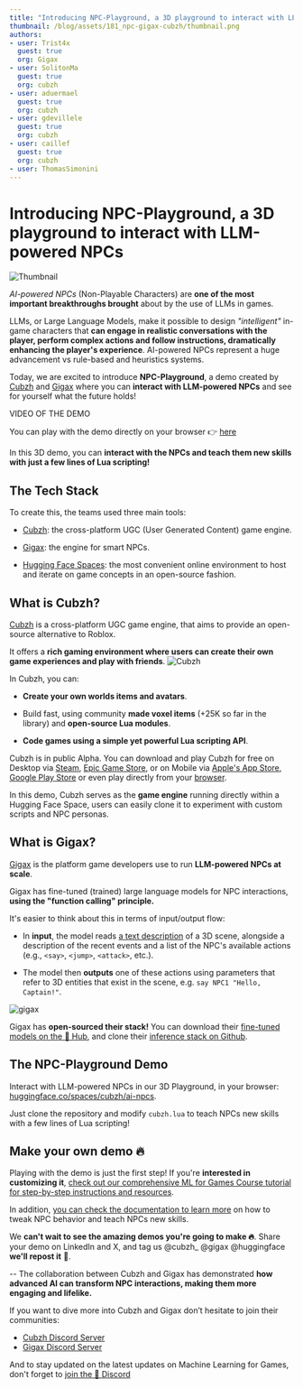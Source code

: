 ```yaml
---
title: "Introducing NPC-Playground, a 3D playground to interact with LLM-powered NPCs" 
thumbnail: /blog/assets/181_npc-gigax-cubzh/thumbnail.png
authors:
- user: Trist4x
  guest: true
  org: Gigax
- user: SolitonMa
  guest: true
  org: cubzh
- user: aduermael
  guest: true
  org: cubzh
- user: gdevillele
  guest: true
  org: cubzh
- user: caillef
  guest: true
  org: cubzh
- user: ThomasSimonini
---
```


# Introducing NPC-Playground, a 3D playground to interact with LLM-powered NPCs

<img src="https://huggingface.co/datasets/huggingface/documentation-images/resolve/main/blog/181_npc-gigax-cubzh/thumbnail.png" alt="Thumbnail"/>

*AI-powered NPCs* (Non-Playable Characters) are **one of the most important breakthroughs brought** about by the use of LLMs in games.

LLMs, or Large Language Models, make it possible to design _"intelligent"_ in-game characters that **can engage in realistic conversations with the player, perform complex actions and follow instructions, dramatically enhancing the player's experience**. AI-powered NPCs represent a huge advancement vs rule-based and heuristics systems.

Today, we are excited to introduce **NPC-Playground**, a demo created by [Cubzh](https://github.com/cubzh/cubzh) and [Gigax](https://github.com/GigaxGames/gigax) where you can **interact with LLM-powered NPCs** and see for yourself what the future holds!

VIDEO OF THE DEMO

You can play with the demo directly on your browser 👉 [here](https://huggingface.co/spaces/cubzh/ai-npcs) 

In this 3D demo, you can **interact with the NPCs and teach them new skills with just a few lines of Lua scripting!**

## The Tech Stack

To create this, the teams used three main tools:

- [Cubzh](https://github.com/cubzh/cubzh): the cross-platform UGC (User Generated Content) game engine.

- [Gigax](https://github.com/GigaxGames/gigax): the engine for smart NPCs.

- [Hugging Face Spaces](https://huggingface.co/spaces): the most convenient online environment to host and iterate on game concepts in an open-source fashion.


## What is Cubzh?

[Cubzh](https://github.com/cubzh/cubzh) is a cross-platform UGC game engine, that aims to provide an open-source alternative to Roblox.

It offers a **rich gaming environment where users can create their own game experiences and play with friends**.
<img src="https://huggingface.co/datasets/huggingface/documentation-images/resolve/main/blog/181_npc-gigax-cubzh/gigax.gif" alt="Cubzh"/>

In Cubzh, you can:

- **Create your own worlds items and avatars**.

- Build fast, using community **made voxel items** (+25K so far in the library) and **open-source Lua modules**.

- **Code games using a simple yet powerful Lua scripting API**.

Cubzh is in public Alpha. You can download and play Cubzh for free on Desktop via [Steam](https://store.steampowered.com/app/1386770/Cubzh_Open_Alpha/), [Epic Game Store](https://store.epicgames.com/en-US/p/cubzh-3cc767), or on Mobile via [Apple's App Store](https://apps.apple.com/th/app/cubzh/id1478257849), [Google Play Store](https://play.google.com/store/apps/details?id=com.voxowl.pcubes.android&hl=en&gl=US&pli=1) or even play directly from your [browser](https://app.cu.bzh/).

In this demo, Cubzh serves as the **game engine** running directly within a Hugging Face Space, users can easily clone it to experiment with custom scripts and NPC personas.


## What is Gigax?

[Gigax](https://github.com/GigaxGames/gigax) is the platform game developers use to run **LLM-powered NPCs at scale**.

Gigax has fine-tuned (trained) large language models for NPC interactions, **using the "function calling" principle.**

It's easier to think about this in terms of input/output flow:

- In **input**, the model reads [a text description](https://github.com/GigaxGames/gigax/blob/main/gigax/prompt.py) of a 3D scene, alongside a description of the recent events and a list of the NPC's available actions (e.g., `<say>`, `<jump>`, `<attack>`, etc.).

- The model then **outputs** one of these actions using parameters that refer to 3D entities that exist in the scene, e.g. `say NPC1 "Hello, Captain!"`.

<img src="https://huggingface.co/datasets/huggingface/documentation-images/resolve/main/blog/181_npc-gigax-cubzh/gigax.png" alt="gigax" />

Gigax has **open-sourced their stack!** You can download their [fine-tuned models on the 🤗 Hub](https://huggingface.co/Gigax), and clone their [inference stack on Github](https://github.com/GigaxGames/gigax).


## The NPC-Playground Demo

Interact with LLM-powered NPCs in our 3D Playground, in your browser: [huggingface.co/spaces/cubzh/ai-npcs](https://huggingface.co/spaces/cubzh/ai-npcs).

Just clone the repository and modify `cubzh.lua` to teach NPCs new skills with a few lines of Lua scripting!


## Make your own demo 🔥

Playing with the demo is just the first step! If you're **interested in customizing it**, [check out our comprehensive ML for Games Course tutorial for step-by-step instructions and resources](https://huggingface.co/learn/ml-games-course/unit3/introduction).


In addition, [you can check the documentation to learn more](https://huggingface.co/spaces/cubzh/ai-npcs/blob/main/README.md) on how to tweak NPC behavior and teach NPCs new skills.

We **can't wait to see the amazing demos you're going to make 🔥**. Share your demo on LinkedIn and X, and tag us  @cubzh_ @gigax @huggingface **we'll repost it** 🤗. 

-- 
The collaboration between Cubzh and Gigax has demonstrated **how advanced AI can transform NPC interactions, making them more engaging and lifelike.**

If you want to dive more into Cubzh and Gigax don’t hesitate to join their communities:

- [Cubzh Discord Server](https://discord.com/invite/cubzh) 
- [Gigax Discord Server](https://discord.gg/rRBSueTKXg)

And to stay updated on the latest updates on Machine Learning for Games, don't forget to [join the 🤗 Discord](https://discord.com/invite/JfAtkvEtRb)
